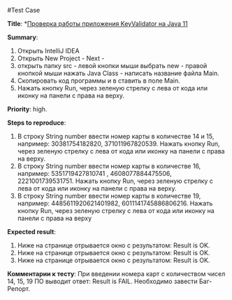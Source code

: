 #Test Case

**Title**:
*[Проверка работы приложения KeyValidator на Java 11](https://github.com/Lada34/Java-zadanie1.1/blob/master/KeyValidator.class)

**Summary**:
1. Открыть IntelliJ IDEA
1. Открыть New Project - Next -
1. открыть папку src - левой кнопки мыши выбрать new - правой кнопкой мыши нажать Java Class - написать название файла Main.
1. Скопировать код программы и в ставить в поле Main.
1. Нажать кнопку Run, через зеленую стрелку с лева от кода или иконку на панели с права на верху.


**Priority**: high.

**Steps to reproduce**:
1. В строку String number ввести номер карты в количестве 14 и 15, например: 30381754182820, 371011967820539.
Нажать кнопку Run, через зеленую стрелку с лева от кода или иконку на панели с права на верху.
1. В строку String number ввести номер карты в количестве 16, например: 5351719427810741 , 4608077884475506, 2221001739531751.
Нажать кнопку Run, через зеленую стрелку с лева от кода или иконку на панели с права на верху.
1. В строку String number ввести номер карты в количестве 19, например: 4485611920621401982, 6011141745886806216.
Нажать кнопку Run, через зеленую стрелку с лева от кода или иконку на панели с права на верху

**Expected result**:
1. Ниже на странице отрывается окно с результатом: Result is OK.
1. Ниже на странице отрывается окно с результатом: Result is OK.
1. Ниже на странице отрывается окно с результатом: Result is OK.

**Комментарии к тесту**: При введении номера карт с количеством чисел 14, 15, 19 ПО выводит ответ: Result is FAIL. Необходимо завести Баг-Репорт.
